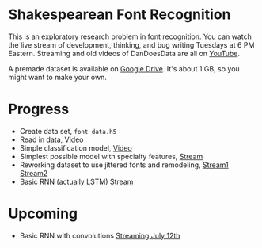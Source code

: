 # Shakespearean Font Recognition

This is an exploratory research problem in font recognition.  You can watch the live stream of development, thinking, and bug writing Tuesdays at 6 PM Eastern.  Streaming and old videos of DanDoesData are all on [YouTube](https://www.youtube.com/user/dvbuntu).

A premade dataset is available on [Google Drive](https://drive.google.com/open?id=0B0zbVEese408VTR0bXN0dHU1V0U).  It's about 1 GB, so you might want to make your own.

# Progress

* Create data set, `font_data.h5`
* Read in data, [Video](https://www.youtube.com/watch?v=-VhDjjzvAiE)
* Simple classification model, [Video](https://www.youtube.com/watch?v=REyDGG9uVbk)
* Simplest possible model with specialty features, [Stream](https://www.youtube.com/watch?v=g5oGFGCPrtU)
* Reworking dataset to use jittered fonts and remodeling, [Stream1](https://www.youtube.com/watch?v=sT-2sj1fYlU) [Stream2](https://www.youtube.com/watch?v=Mj5tL45b_0s)
* Basic RNN (actually LSTM) [Stream](https://www.youtube.com/watch?v=O5DBtI8Gm-Q)

# Upcoming

* Basic RNN with convolutions [Streaming July 12th](https://www.youtube.com/watch?v=wSpPJtenw_c)
